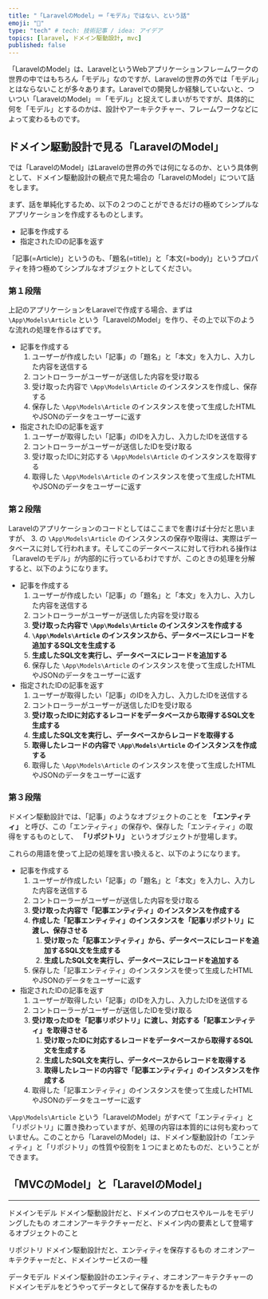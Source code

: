 ```yaml
---
title: "「LaravelのModel」＝「モデル」ではない、という話"
emoji: "🦝"
type: "tech" # tech: 技術記事 / idea: アイデア
topics: [laravel, ドメイン駆動設計, mvc]
published: false
---
```

「LaravelのModel」は、LaravelというWebアプリケーションフレームワークの世界の中ではもちろん「モデル」なのですが、Laravelの世界の外では「モデル」とはならないことが多々あります。Laravelでの開発しか経験していないと、ついつい「LaravelのModel」＝「モデル」と捉えてしまいがちですが、具体的に何を「モデル」とするのかは、設計やアーキテクチャー、フレームワークなどによって変わるものです。

## ドメイン駆動設計で見る「LaravelのModel」

では「LaravelのModel」はLaravelの世界の外では何になるのか、という具体例として、ドメイン駆動設計の観点で見た場合の「LaravelのModel」について話をします。

まず、話を単純化するため、以下の２つのことができるだけの極めてシンプルなアプリケーションを作成するものとします。

- 記事を作成する
- 指定されたIDの記事を返す

「記事(=Article)」というのも、「題名(=title)」と「本文(=body)」というプロパティを持つ極めてシンプルなオブジェクトとしてください。

### 第１段階

上記のアプリケーションをLaravelで作成する場合、まずは `\App\Models\Article` という「LaravelのModel」を作り、その上で以下のような流れの処理を作るはずです。

- 記事を作成する
    1. ユーザーが作成したい「記事」の「題名」と「本文」を入力し、入力した内容を送信する
    1. コントローラーがユーザーが送信した内容を受け取る
    1. 受け取った内容で `\App\Models\Article` のインスタンスを作成し、保存する
    1. 保存した `\App\Models\Article` のインスタンスを使って生成したHTMLやJSONのデータをユーザーに返す
- 指定されたIDの記事を返す
    1. ユーザーが取得したい「記事」のIDを入力し、入力したIDを送信する
    1. コントローラーがユーザーが送信したIDを受け取る
    1. 受け取ったIDに対応する `\App\Models\Article` のインスタンスを取得する
    1. 取得した `\App\Models\Article` のインスタンスを使って生成したHTMLやJSONのデータをユーザーに返す

### 第２段階

Laravelのアプリケーションのコードとしてはここまでを書けば十分だと思いますが、 3. の `\App\Models\Article` のインスタンスの保存や取得は、実際はデータベースに対して行われます。そしてこのデータベースに対して行われる操作は「Laravelのモデル」が内部的に行っているわけですが、このときの処理を分解すると、以下のようになります。

- 記事を作成する
    1. ユーザーが作成したい「記事」の「題名」と「本文」を入力し、入力した内容を送信する
    1. コントローラーがユーザーが送信した内容を受け取る
    1. __受け取った内容で `\App\Models\Article` のインスタンスを作成する__
    1. __`\App\Models\Article` のインスタンスから、データベースにレコードを追加するSQL文を生成する__
    1. __生成したSQL文を実行し、データベースにレコードを追加する__
    1. 保存した `\App\Models\Article` のインスタンスを使って生成したHTMLやJSONのデータをユーザーに返す
- 指定されたIDの記事を返す
    1. ユーザーが取得したい「記事」のIDを入力し、入力したIDを送信する
    1. コントローラーがユーザーが送信したIDを受け取る
    1. __受け取ったIDに対応するレコードをデータベースから取得するSQL文を生成する__
    1. __生成したSQL文を実行し、データベースからレコードを取得する__
    1. __取得したレコードの内容で `\App\Models\Article` のインスタンスを作成する__
    1. 取得した `\App\Models\Article` のインスタンスを使って生成したHTMLやJSONのデータをユーザーに返す

### 第３段階

ドメイン駆動設計では、「記事」のようなオブジェクトのことを __「エンティティ」__ と呼び、この「エンティティ」の保存や、保存した「エンティティ」の取得をするものとして、 __「リポジトリ」__ というオブジェクトが登場します。

これらの用語を使って上記の処理を言い換えると、以下のようになります。

- 記事を作成する
    1. ユーザーが作成したい「記事」の「題名」と「本文」を入力し、入力した内容を送信する
    1. コントローラーがユーザーが送信した内容を受け取る
    1. __受け取った内容で「記事エンティティ」のインスタンスを作成する__
    1. __作成した「記事エンティティ」のインスタンスを「記事リポジトリ」に渡し、保存させる__
        1. __受け取った「記事エンティティ」から、データベースにレコードを追加するSQL文を生成する__
        1. __生成したSQL文を実行し、データベースにレコードを追加する__
    1. 保存した「記事エンティティ」のインスタンスを使って生成したHTMLやJSONのデータをユーザーに返す
- 指定されたIDの記事を返す
    1. ユーザーが取得したい「記事」のIDを入力し、入力したIDを送信する
    1. コントローラーがユーザーが送信したIDを受け取る
    1. __受け取ったIDを「記事リポジトリ」に渡し、対応する「記事エンティティ」を取得させる__
        1. __受け取ったIDに対応するレコードをデータベースから取得するSQL文を生成する__
        1. __生成したSQL文を実行し、データベースからレコードを取得する__
        1. __取得したレコードの内容で「記事エンティティ」のインスタンスを作成する__
    1. 取得した「記事エンティティ」のインスタンスを使って生成したHTMLやJSONのデータをユーザーに返す

`\App\Models\Article` という「LaravelのModel」がすべて「エンティティ」と「リポジトリ」に置き換わっていますが、処理の内容は本質的には何も変わっていません。このことから「LaravelのModel」は、ドメイン駆動設計の「エンティティ」と「リポジトリ」の性質や役割を１つにまとめたものだ、ということができます。

## 「MVCのModel」と「LaravelのModel」

---

ドメインモデル
ドメイン駆動設計だと、ドメインのプロセスやルールをモデリングしたもの
オニオンアーキテクチャーだと、ドメイン内の要素として登場するオブジェクトのこと

リポジトリ
ドメイン駆動設計だと、エンティティを保存するもの
オニオンアーキテクチャーだと、ドメインサービスの一種

データモデル
ドメイン駆動設計のエンティティ、オニオンアーキテクチャーのドメインモデルをどうやってデータとして保存するかを表したもの
